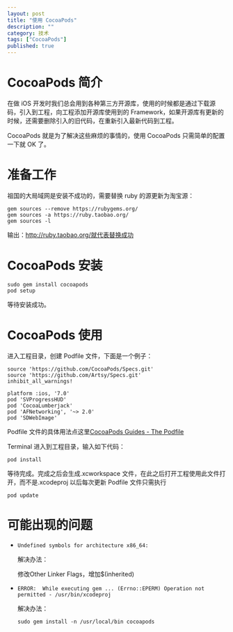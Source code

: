 ```yaml
---
layout: post
title: "使用 CocoaPods"
description: ""
category: 技术
tags: ["CocoaPods"]
published: true
---
```


# CocoaPods 简介 #

在做 iOS 开发时我们总会用到各种第三方开源库，使用的时候都是通过下载源码，引入到工程，向工程添加开源库使用到的 Framework，如果开源库有更新的时候，还需要删除引入的旧代码，在重新引入最新代码到工程。

CocoaPods 就是为了解决这些麻烦的事情的，使用 CocoaPods 只需简单的配置一下就 OK 了。

# 准备工作 #

祖国的大局域网是安装不成功的，需要替换 ruby 的源更新为淘宝源：

<pre><code class="language-bash">gem sources --remove https://rubygems.org/
gem sources -a https://ruby.taobao.org/
gem sources -l</code></pre>

输出：http://ruby.taobao.org/就代表替换成功

# CocoaPods 安装 #

<pre><code class="language-bash">sudo gem install cocoapods
pod setup</code></pre>

等待安装成功。

# CocoaPods 使用 #

进入工程目录，创建 Podfile 文件，下面是一个例子：

<pre><code class="language-bash">source 'https://github.com/CocoaPods/Specs.git'
source 'https://github.com/Artsy/Specs.git'
inhibit_all_warnings!

platform :ios, '7.0'
pod 'SVProgressHUD'
pod 'CocoaLumberjack'
pod 'AFNetworking', '~> 2.0'
pod 'SDWebImage'</code></pre>

Podfile 文件的具体用法点这里[CocoaPods Guides - The Podfile](http://guides.cocoapods.org/using/the-podfile.html)

Terminal 进入到工程目录，输入如下代码：

<pre><code class="language-bash">pod install</code></pre>

等待完成。完成之后会生成.xcworkspace 文件，在此之后打开工程使用此文件打开，而不是.xcodeproj 以后每次更新 Podfile 文件只需执行

<pre><code class="language-bash">pod update</code></pre>

# 可能出现的问题 #

*	`Undefined symbols for architecture x86_64:`

	解决办法：

	修改Other Linker Flags，增加$(inherited)

*	`ERROR:  While executing gem ... (Errno::EPERM)
    Operation not permitted - /usr/bin/xcodeproj`


	解决办法：

	<pre><code class="language-bash">sudo gem install -n /usr/local/bin cocoapods</code></pre>

